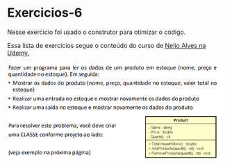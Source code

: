 # Exercicios-6
Nesse exercicio foi usado o construtor para otimizar o código.

Essa lista de exercícios segue o conteúdo do curso de [Nelio Alves na Udemy.](https://www.udemy.com/course/java-curso-completo)

<img src="https://raw.githubusercontent.com/RodolfoGueiros/Exercicios-Java/main/exercicio-1/exercicio_1.png">
